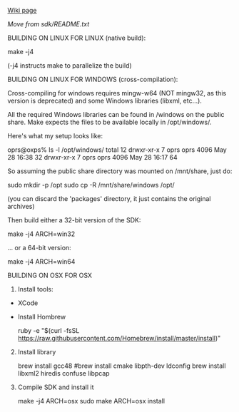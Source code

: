 [Wiki page](https://bitbucket.org/montimage/mmt-sdk/wiki/Home)

_Move from sdk/README.txt_

BUILDING ON LINUX FOR LINUX (native build):

  make -j4

  (-j4 instructs make to parallelize the build)


BUILDING ON LINUX FOR WINDOWS (cross-compilation):

Cross-compiling for windows requires mingw-w64 (NOT mingw32, as this version is deprecated)
and some Windows libraries (libxml, etc...).

All the required Windows libraries can be found in /windows on the public share.
Make expects the files to be available locally in /opt/windows/.

Here's what my setup looks like:

oprs@oxps% ls -l /opt/windows/
total 12
drwxr-xr-x 7 oprs oprs 4096 May 28 16:38 32
drwxr-xr-x 7 oprs oprs 4096 May 28 16:17 64

So assuming the public share directory was mounted on /mnt/share, just do:

  sudo mkdir -p /opt
  sudo cp -R /mnt/share/windows /opt/

(you can discard the 'packages' directory, it just contains the original archives)

Then build either a 32-bit version of the SDK:

  make -j4 ARCH=win32

... or a 64-bit version:

  make -j4 ARCH=win64

BUILDING ON OSX FOR OSX

1. Install tools:

* XCode
* Install Hombrew

    ruby -e "$(curl -fsSL https://raw.githubusercontent.com/Homebrew/install/master/install)"
    
2. Install library

    brew install gcc48
    #brew install cmake libpth-dev ldconfig 
    brew install libxml2 hiredis confuse libpcap
    
3. Compile SDK and install it

    make -j4 ARCH=osx
    sudo make ARCH=osx install